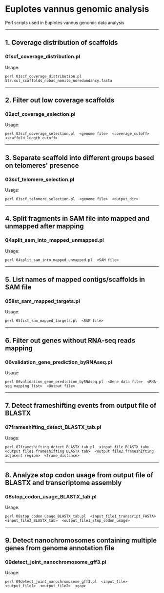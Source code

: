 # Euplotes vannus genomic analysis
Perl scripts used in Euplotes vannus genomic data analysis

----------------------------------------
## 1. Coverage distribution of scaffolds
### 01scf_coverage_distribution.pl

Usage:

    perl 01scf_coverage_distribution.pl  Str.sul_scaffolds_nobac_nomito_noredundancy.fasta

----------------------------------------
## 2. Filter out low coverage scaffolds
### 02scf_coverage_selection.pl

Usage:

    perl 02scf_coverage_selection.pl  <genome file>  <coverage_cutoff>  <scaffold_length_cutoff>

----------------------------------------
## 3. Separate scaffold into different groups based on telomeres' presence
### 03scf_telomere_selection.pl

Usage:

    perl 03scf_telomere_selection.pl  <genome file>  <output_dir>

----------------------------------------
## 4. Split fragments in SAM file into mapped and unmapped after mapping
### 04split_sam_into_mapped_unmapped.pl

Usage:

    perl 04split_sam_into_mapped_unmapped.pl  <SAM file>

----------------------------------------
## 5. List names of mapped contigs/scaffolds in SAM file
### 05list_sam_mapped_targets.pl

Usage:

    perl 05list_sam_mapped_targets.pl  <SAM file>

----------------------------------------
## 6. Filter out genes without RNA-seq reads mapping
### 06validation_gene_prediction_byRNAseq.pl

Usage:

    perl 06validation_gene_prediction_byRNAseq.pl  <Gene data file>  <RNA-seq mapping list>  <Output file>

----------------------------------------
## 7. Detect frameshifting events from output file of BLASTX
### 07frameshifting_detect_BLASTX_tab.pl

Usage:

    perl 07frameshifting_detect_BLASTX_tab.pl  <input_file BLASTX tab>  <output file1 frameshifting BLASTX tab>  <output file2 frameshifting adjacent region>  <frame_distance>

----------------------------------------
## 8. Analyze stop codon usage from output file of BLASTX and transcriptome assembly
### 08stop_codon_usage_BLASTX_tab.pl

Usage:

    perl 08stop_codon_usage_BLASTX_tab.pl  <input_file1_transcript_FASTA>  <input_file2_BLASTX_tab>  <output_file1_stop_codon_usage>

----------------------------------------
## 9. Detect nanochromosomes containing multiple genes from genome annotation file
### 09detect_joint_nanochromosome_gff3.pl

Usage:

    perl 09detect_joint_nanochromosome_gff3.pl  <input_file>  <output_file1>  <output_file2>  <gap>
